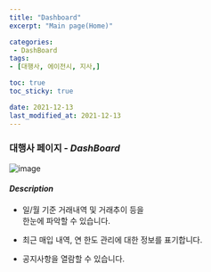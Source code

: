 ```yaml
---
title: "Dashboard"
excerpt: "Main page(Home)"

categories: 
 - DashBoard
tags:
- [대행사, 에이전시, 지사,]

toc: true
toc_sticky: true

date: 2021-12-13
last_modified_at: 2021-12-13
---
```

### 대행사 페이지 - *DashBoard*
![image](https://user-images.githubusercontent.com/95394003/145782416-b20f8a59-b46f-4cbd-8b81-151b089f9c9d.jpeg)
#### *Description*
- 일/월 기준 거래내역 및 거래추이 등을<br>한눈에 파악할 수 있습니다.

- 최근 매입 내역, 연 한도 관리에 대한 정보를 표기합니다.

- 공지사항을 열람할 수 있습니다.
